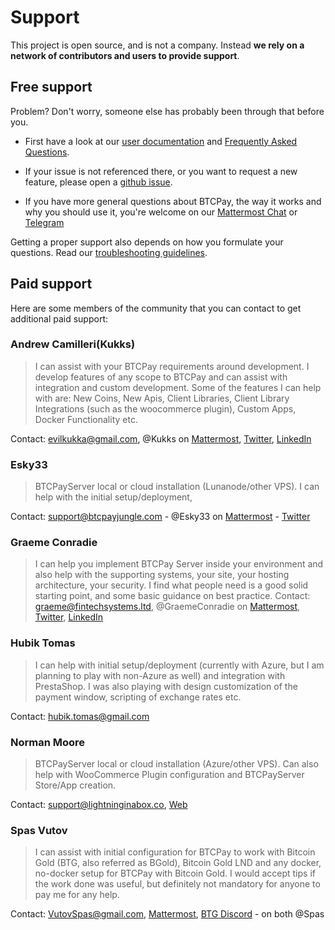 # Support

This project is open source, and is not a company. Instead **we rely on a network of contributors and users to provide support**.

## Free support

Problem? Don't worry, someone else has probably been through that before you.

* First have a look at our [user documentation](./README.md) and [Frequently Asked Questions](./FAQ/readme.md).

* If your issue is not referenced there, or you want to request a new feature, please open a [github issue](https://github.com/btcpayserver/btcpayserver/issues).

* If you have more general questions about BTCPay, the way it works and why you should use it, you're welcome on our [Mattermost Chat](https://chat.btcpayserver.org/) or [Telegram](https://t.me/btcpayserver)

Getting a proper support also depends on how you formulate your questions. Read our [troubleshooting guidelines](./Troubleshooting.md).

## Paid support

Here are some members of the community that you can contact to get additional paid support:

### Andrew Camilleri(Kukks)

> I can assist with your BTCPay requirements around development. I develop features of any scope to BTCPay and can assist with integration and custom development. Some of the features I can help with are: New Coins, New Apis, Client Libraries, Client Library Integrations (such as the woocommerce plugin), Custom Apps, Docker Functionality etc.

Contact: evilkukka@gmail.com, @Kukks on [Mattermost](https://chat.btcpayserver.org/), [Twitter](https://twitter.com/MrKukks), [LinkedIn](https://www.linkedin.com/in/camilleriandrew/)

### Esky33

  > BTCPayServer local or cloud installation (Lunanode/other VPS). I can help with the initial setup/deployment,  

 Contact: support@btcpayjungle.com - @Esky33 on [Mattermost](https://chat.btcpayserver.org/) -  [Twitter](https://twitter.com/Esky33junglist)
 
 ### Graeme Conradie

> I can help you implement BTCPay Server inside your environment and also help with the supporting systems, your site, your hosting architecture, your security. I find what people need is a good solid starting point, and some basic guidance on best practice.
Contact: graeme@fintechsystems.ltd, @GraemeConradie on [Mattermost](https://chat.btcpayserver.org/), [Twitter](https://twitter.com/GraemeConradie), [LinkedIn](https://www.linkedin.com/in/GraemeConradie/)
 
### Hubik Tomas

> I can help with initial setup/deployment (currently with Azure, but I am planning to play with non-Azure as well) and integration with PrestaShop. I was also playing with design customization of the payment window, scripting of exchange rates etc.

Contact: hubik.tomas@gmail.com

### Norman Moore

> BTCPayServer local or cloud installation (Azure/other VPS).  Can also help with WooCommerce Plugin configuration and BTCPayServer Store/App creation.

Contact: support@lightninginabox.co, [Web](https://lightninginabox.co)

### Spas Vutov

> I can assist with initial configuration for BTCPay to work with Bitcoin Gold (BTG, also referred as BGold), Bitcoin Gold LND and any docker, no-docker setup for BTCPay with Bitcoin Gold. I would accept tips if the work done was useful, but definitely not mandatory for anyone to pay me for any help.

Contact: VutovSpas@gmail.com, [Mattermost](https://chat.btcpayserver.org/), [BTG Discord](https://forum.bitcoingold.org/t/btg-discord-invite/138) - on both @Spas
